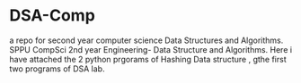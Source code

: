 # DSA-Comp
a repo for second year computer science Data Structures and Algorithms.
SPPU CompSci 2nd year Engineering- Data Structure and Algorithms. 
Here i have attached the 2 python prgorams of Hashing Data structure , gthe first two programs of DSA lab. 
